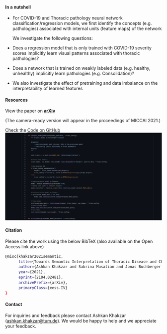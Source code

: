 #### In a nutshell
* For COVID-19 and Thoracic pathology neural network classification/regression models, we first identify the concepts (e.g. pathologies) associated with internal units (feature maps) of the network

  We investigate the following questions:
* Does a regression model that is only trained with COVID-19 severity scores implicitly learn visual patterns associated with thoracic pathologies?
* Does a network that is trained on weakly labeled data (e.g. healthy, unhealthy) implicitly learn pathologies (e.g. Consolidation)?

* We also investigate the effect of pretraining and data imbalance on the interpretability of learned features

#### Resources
View the paper on **[arXiv](https://arxiv.org/abs/2104.02481)**

(The camera-ready version will appear in the proceedings of MICCAI 2021.)

Check the [Code on GitHub](https://github.com/CAMP-eXplain-AI/CheXplain-Dissection)
[![preview](code_preview.png)](https://github.com/CAMP-eXplain-AI/CheXplain-Dissection)

#### Citation
Please cite the work using the below BibTeX (also available on the Open Access link above)
``` bash
@misc{khakzar2021semantic,
      title={Towards Semantic Interpretation of Thoracic Disease and COVID-19 Diagnosis Models}, 
      author={Ashkan Khakzar and Sabrina Musatian and Jonas Buchberger and Icxel Valeriano Quiroz and Nikolaus Pinger and Soroosh Baselizadeh and Seong Tae Kim and Nassir Navab},
      year={2021},
      eprint={2104.02481},
      archivePrefix={arXiv},
      primaryClass={eess.IV}
}
```

#### Contact
For inquiries and feedback please contact Ashkan Khakzar (ashkan.khakzar@tum.de). We would be happy to help and we appreciate your feedback.
